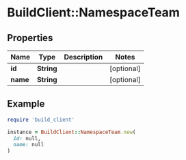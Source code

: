 # BuildClient::NamespaceTeam

## Properties

| Name | Type | Description | Notes |
| ---- | ---- | ----------- | ----- |
| **id** | **String** |  | [optional] |
| **name** | **String** |  | [optional] |

## Example

```ruby
require 'build_client'

instance = BuildClient::NamespaceTeam.new(
  id: null,
  name: null
)
```

